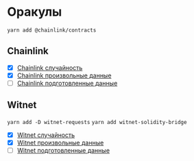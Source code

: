 # Оракулы

`yarn add @chainlink/contracts`

## Chainlink

- [x] [Chainlink случайность](https://docs.chain.link/docs/vrf/v2/introduction/)
- [x] [Chainlink произвольные данные](https://docs.chain.link/docs/any-api/introduction/)
- [ ] [Chainlink подготовленные данные](https://docs.chain.link/docs/data-feeds/)

## Witnet

`yarn add -D witnet-requests`
`yarn add witnet-solidity-bridge`

- [x] [Witnet случайность](https://docs.witnet.io/smart-contracts/witnet-randomness-oracle)
- [x] [Witnet произвольные данные](https://docs.witnet.io/smart-contracts/witnet-web-oracle)
- [ ] [Witnet подготовленные данные](https://docs.witnet.io/smart-contracts/witnet-data-feeds)

